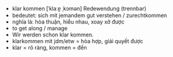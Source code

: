 - klar kommen	[ˈklaːɐ̯ ˌkɔmən]	Redewendung (trennbar)	
- bedeutet: sich mit jemandem gut verstehen / zurechtkommen
- nghĩa là: hòa thuận, hiểu nhau, xoay xở được
- to get along / manage
- Wir werden schon klar kommen.
- klarkommen mit jdm/etw = hòa hợp, giải quyết được
- klar = rõ ràng, kommen = đến